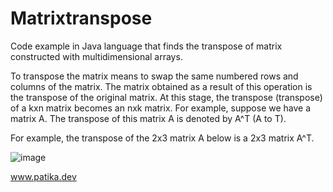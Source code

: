 # Matrixtranspose

Code example in Java language that finds the transpose of matrix constructed with multidimensional arrays.

To transpose the matrix means to swap the same numbered rows and columns of the matrix. The matrix obtained as a result of this operation is the transpose of the original matrix. At this stage, the transpose (transpose) of a kxn matrix becomes an nxk matrix. For example, suppose we have a matrix A. The transpose of this matrix A is denoted by A^T (A to T).

For example, the transpose of the 2x3 matrix A below is a 2x3 matrix A^T.

![image](https://user-images.githubusercontent.com/77547137/235372906-04a91285-6f3f-4a99-b1b0-b3925850a6ed.png)

www.patika.dev
